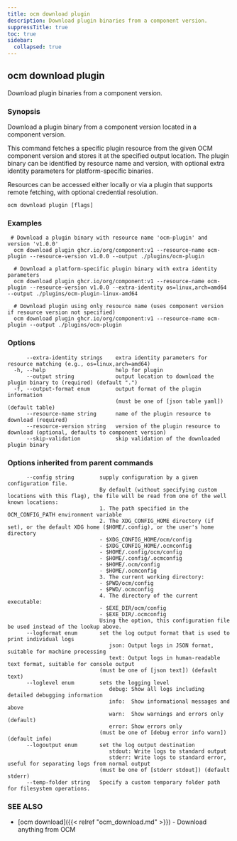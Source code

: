 ```yaml
---
title: ocm download plugin
description: Download plugin binaries from a component version.
suppressTitle: true
toc: true
sidebar:
  collapsed: true
---
```


## ocm download plugin

Download plugin binaries from a component version.

### Synopsis

Download a plugin binary from a component version located in a component version.

This command fetches a specific plugin resource from the given OCM component version and stores it at the specified output location.
The plugin binary can be identified by resource name and version, with optional extra identity parameters for platform-specific binaries.

Resources can be accessed either locally or via a plugin that supports remote fetching, with optional credential resolution.

```
ocm download plugin [flags]
```

### Examples

```
 # Download a plugin binary with resource name 'ocm-plugin' and version 'v1.0.0'
  ocm download plugin ghcr.io/org/component:v1 --resource-name ocm-plugin --resource-version v1.0.0 --output ./plugins/ocm-plugin

  # Download a platform-specific plugin binary with extra identity parameters
  ocm download plugin ghcr.io/org/component:v1 --resource-name ocm-plugin --resource-version v1.0.0 --extra-identity os=linux,arch=amd64 --output ./plugins/ocm-plugin-linux-amd64

  # Download plugin using only resource name (uses component version if resource version not specified)
  ocm download plugin ghcr.io/org/component:v1 --resource-name ocm-plugin --output ./plugins/ocm-plugin
```

### Options

```
      --extra-identity strings    extra identity parameters for resource matching (e.g., os=linux,arch=amd64)
  -h, --help                      help for plugin
      --output string             output location to download the plugin binary to (required) (default ".")
  -f, --output-format enum        output format of the plugin information
                                  (must be one of [json table yaml]) (default table)
      --resource-name string      name of the plugin resource to download (required)
      --resource-version string   version of the plugin resource to download (optional, defaults to component version)
      --skip-validation           skip validation of the downloaded plugin binary
```

### Options inherited from parent commands

```
      --config string        supply configuration by a given configuration file.
                             By default (without specifying custom locations with this flag), the file will be read from one of the well known locations:
                             1. The path specified in the OCM_CONFIG_PATH environment variable
                             2. The XDG_CONFIG_HOME directory (if set), or the default XDG home ($HOME/.config), or the user's home directory
                             - $XDG_CONFIG_HOME/ocm/config
                             - $XDG_CONFIG_HOME/.ocmconfig
                             - $HOME/.config/ocm/config
                             - $HOME/.config/.ocmconfig
                             - $HOME/.ocm/config
                             - $HOME/.ocmconfig
                             3. The current working directory:
                             - $PWD/ocm/config
                             - $PWD/.ocmconfig
                             4. The directory of the current executable:
                             - $EXE_DIR/ocm/config
                             - $EXE_DIR/.ocmconfig
                             Using the option, this configuration file be used instead of the lookup above.
      --logformat enum       set the log output format that is used to print individual logs
                                json: Output logs in JSON format, suitable for machine processing
                                text: Output logs in human-readable text format, suitable for console output
                             (must be one of [json text]) (default text)
      --loglevel enum        sets the logging level
                                debug: Show all logs including detailed debugging information
                                info:  Show informational messages and above
                                warn:  Show warnings and errors only (default)
                                error: Show errors only
                             (must be one of [debug error info warn]) (default info)
      --logoutput enum       set the log output destination
                                stdout: Write logs to standard output
                                stderr: Write logs to standard error, useful for separating logs from normal output
                             (must be one of [stderr stdout]) (default stderr)
      --temp-folder string   Specify a custom temporary folder path for filesystem operations.
```

### SEE ALSO

* [ocm download]({{< relref "ocm_download.md" >}})	 - Download anything from OCM

